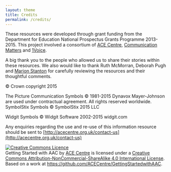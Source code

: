 ```yaml
---
layout: theme
title: Credits
permalink: /credits/
---
```


These resources were developed through grant funding from the Department for Education National Prospectus Grants Programme 2013-2015.  This project involved a consortium of [ACE Centre](http://acecentre.org.uk), [Communication Matters](http://www.communicationmatters.org.uk) and [1Voice](http://www.1voice.info).

A big thank you to the people who allowed us to share their stories within these resources.  We also would like to thank Ruth McMorran, Deborah Pugh and [Marion Stanton](http://candleaac.com) for carefully reviewing the resources and their thoughtful comments.  

&copy; Crown copyright 2015

The Picture Communication Symbols &copy; 1981-2015 Dynavox Mayer-Johnson are used under contractual agreement. All rights reserved worldwide. SymbolStix Symbols &copy; SymbolStix 2015 LLC

Widgit Symbols &copy; Widgit Software 2002-2015 widgit.com

Any enquiries regarding the use and re-use of this information resource should be sent to [http://acecentre.org.uk/contact-us](http://acecentre.org.uk/contact-us)

<a rel="license" href="http://creativecommons.org/licenses/by-nc-sa/4.0/"><img alt="Creative Commons Licence" style="border-width:0" src="https://i.creativecommons.org/l/by-nc-sa/4.0/88x31.png" /></a><br /><span xmlns:dct="http://purl.org/dc/terms/" property="dct:title">Getting Started with AAC</span> by <a xmlns:cc="http://creativecommons.org/ns#" href="http://acecentre.org.uk" property="cc:attributionName" rel="cc:attributionURL">ACE Centre</a> is licensed under a <a rel="license" href="http://creativecommons.org/licenses/by-nc-sa/4.0/">Creative Commons Attribution-NonCommercial-ShareAlike 4.0 International License</a>.<br />Based on a work at <a xmlns:dct="http://purl.org/dc/terms/" href="https://github.com/ACECentre/GettingStartedwithAAC" rel="dct:source">https://github.com/ACECentre/GettingStartedwithAAC</a>.

